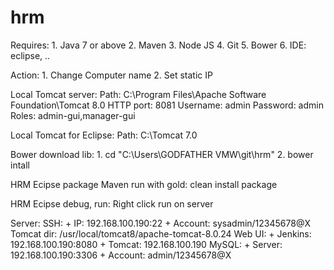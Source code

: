 # hrm
Requires:
	1. Java 7 or above
	2. Maven
	3. Node JS
	4. Git
	5. Bower
	6. IDE: eclipse, ..

Action:
	1. Change Computer name
	2. Set static IP


Local Tomcat server:
	Path: C:\Program Files\Apache Software Foundation\Tomcat 8.0
	HTTP port: 8081
	Username: admin	
	Password: admin
	Roles: admin-gui,manager-gui
	
Local Tomcat for Eclipse:
	Path: C:\Tomcat 7.0
	
Bower download lib:
	1. cd "C:\Users\GODFATHER VMW\git\hrm" 
	2. bower intall
	
HRM Ecipse package
	Maven run with gold: clean install package
	
HRM Ecipse debug, run:
	Right click run on server
	
Server:
	SSH:
		+ IP: 192.168.100.190:22
		+ Account: sysadmin/12345678@X
	Tomcat dir: /usr/local/tomcat8/apache-tomcat-8.0.24
	Web UI:
		+ Jenkins: 192.168.100.190:8080
		+ Tomcat: 192.168.100.190
	MySQL:
		+ Server: 192.168.100.190:3306
		+ Account: admin/12345678@X
